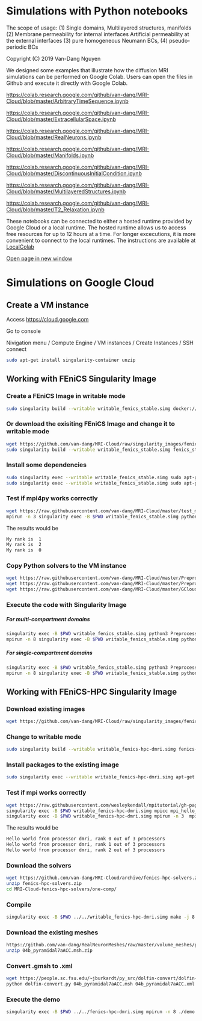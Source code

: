 # Simulations with Python notebooks

The scope of usage: 
(1) Single domains, Multilayered structures, manifolds
(2) Membrane permeability for internal interfaces
    Artificial permeability at the external interfaces
(3) pure homogeneous Neumann BCs, (4) pseudo-periodic BCs

Copyright (C) 2019 Van-Dang Nguyen

We designed some examples that illustrate how the diffusion MRI simulations can be performed on Google Colab. Users can open the files in Github and execute it directly with Google Colab.

https://colab.research.google.com/github/van-dang/MRI-Cloud/blob/master/ArbitraryTimeSequence.ipynb

https://colab.research.google.com/github/van-dang/MRI-Cloud/blob/master/ExtracellularSpace.ipynb

https://colab.research.google.com/github/van-dang/MRI-Cloud/blob/master/RealNeurons.ipynb

https://colab.research.google.com/github/van-dang/MRI-Cloud/blob/master/Manifolds.ipynb

https://colab.research.google.com/github/van-dang/MRI-Cloud/blob/master/DiscontinuousInitialCondition.ipynb

https://colab.research.google.com/github/van-dang/MRI-Cloud/blob/master/MultilayeredStructures.ipynb

https://colab.research.google.com/github/van-dang/MRI-Cloud/blob/master/T2_Relaxation.ipynb

These notebooks can be connected to either a hosted runtime provided by Google Cloud or a local runtime. The hosted runtime allows us to access free resources for up to 12 hours at a time. For longer excecutions, it is more convenient to connect to the local runtimes. The instructions are available at [LocalColab](https://github.com/van-dang/MRI-Cloud/blob/master/LocalColab.md)

<a href="https://github.com/van-dang/MRI-Cloud/blob/master/LocalColab.md" target="popup">Open page in new window</a>

# Simulations on Google Cloud

## Create a VM instance

Access https://cloud.google.com

Go to console

Nivigation menu / Compute Engine / VM instances / Create Instances / SSH connect

```bash
sudo apt-get install singularity-container unzip
```

## Working with FEniCS Singularity Image
### Create a FEniCS Image in writable mode

```bash
sudo singularity build --writable writable_fenics_stable.simg docker://fenicsproject/stable
```
### Or download the exisiting FEniCS Image and change it to writable mode
```bash
wget https://github.com/van-dang/MRI-Cloud/raw/singularity_images/fenics_stable.simg
sudo singularity build --writable writable_fenics_stable.simg fenics_stable.simg
```

### Install some dependencies
```bash
sudo singularity exec --writable writable_fenics_stable.simg sudo apt-get update
sudo singularity exec --writable writable_fenics_stable.simg sudo apt-get install zip unzip gmsh
```
### Test if mpi4py works correctly
```bash
wget https://raw.githubusercontent.com/van-dang/MRI-Cloud/master/test_mpi4py.py
mpirun -n 3 singularity exec -B $PWD writable_fenics_stable.simg python3 test_mpi4py.py
```
The results would be
```bash
My rank is  1
My rank is  2
My rank is  0
```

### Copy Python solvers to the VM instance
```bash
wget https://raw.githubusercontent.com/van-dang/MRI-Cloud/master/PreprocessingOneCompt.py
wget https://raw.githubusercontent.com/van-dang/MRI-Cloud/master/PreprocessingMultiCompt.py
wget https://raw.githubusercontent.com/van-dang/MRI-Cloud/master/GCloudDmriSolver.py
```

### Execute the code with Singularity Image

##### For multi-compartment domains
```bash
singularity exec -B $PWD writable_fenics_stable.simg python3 PreprocessingMultiCompt.py -o multcompt_files.h5
mpirun -n 8 singularity exec -B $PWD writable_fenics_stable.simg python3 GCloudDmriSolver.py -f multcompt_files.h5 -M 1 -b 1000 -p 1e-5 -d 10600 -D 43100 -k 200 -gdir 0 1 0
 ```
##### For single-compartment domains
```bash
singularity exec -B $PWD writable_fenics_stable.simg python3 PreprocessingOneCompt.py -o onecompt_files.h5
mpirun -n 8 singularity exec -B $PWD writable_fenics_stable.simg python3 GCloudDmriSolver.py -f onecompt_files.h5 -M 0 -b 1000 -d 10600 -D 43100 -k 200 -K 3e-3 -gdir 1 0 0 
```
## Working with FEniCS-HPC Singularity Image
### Download existing images
```bash
wget https://github.com/van-dang/MRI-Cloud/raw/singularity_images/fenics-hpc-dmri.simg
```

### Change to writable mode
```bash
sudo singularity build --writable writable_fenics-hpc-dmri.simg fenics-hpc-dmri.simg
```

### Install packages to the existing image
```bash
sudo singularity exec --writable writable_fenics-hpc-dmri.simg apt-get install zip unzip gmsh
```

### Test if mpi works correctly
```bash
wget https://raw.githubusercontent.com/wesleykendall/mpitutorial/gh-pages/tutorials/mpi-hello-world/code/mpi_hello_world.c
singularity exec -B $PWD writable_fenics-hpc-dmri.simg mpicc mpi_hello_world.c -o mpi_hello_world
singularity exec -B $PWD writable_fenics-hpc-dmri.simg mpirun -n 3  mpi_hello_world
```
The results would be
```bash
Hello world from processor dmri, rank 0 out of 3 processors
Hello world from processor dmri, rank 1 out of 3 processors
Hello world from processor dmri, rank 2 out of 3 processors
```

### Download the solvers
```bash
wget https://github.com/van-dang/MRI-Cloud/archive/fenics-hpc-solvers.zip
unzip fenics-hpc-solvers.zip
cd MRI-Cloud-fenics-hpc-solvers/one-comp/
```
### Compile
```bash
singularity exec -B $PWD ../../writable_fenics-hpc-dmri.simg make -j 8
```
### Download the existing meshes
```bash
https://github.com/van-dang/RealNeuronMeshes/raw/master/volume_meshes/pyramidals/04b_pyramidal7aACC.msh.zip
unzip 04b_pyramidal7aACC.msh.zip
```

### Convert .gmsh to .xml
```bash
wget https://people.sc.fsu.edu/~jburkardt/py_src/dolfin-convert/dolfin-convert.py
python dolfin-convert.py 04b_pyramidal7aACC.msh 04b_pyramidal7aACC.xml
```

### Execute the demo
```bash
singularity exec -B $PWD ../../fenics-hpc-dmri.simg mpirun -n 8 ./demo -m 04b_pyramidal7aACC.xml -b 1000 -d 10600 -D 43100 -k 200 -K 3e-3 -v 1 0 0  > my_output_file
```
